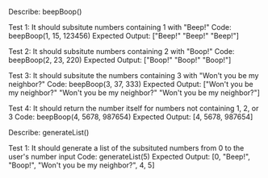 <!-- README -->
<!-- Tests -->
Describe: beepBoop()

Test 1:  It should subsitute numbers containing 1 with "Beep!"
Code: beepBoop(1, 15, 123456)
Expected Output: ["Beep!" "Beep!" "Beep!"]

Test 2: It should subsitute numbers containing 2 with "Boop!"
Code: beepBoop(2, 23, 220)
Expected Output: ["Boop!" "Boop!" "Boop!"]

Test 3: It should subsitute the numbers containing 3 with "Won't you be my neighbor?"
Code: beepBoop(3, 37, 333)
Expected Output: ["Won't you be my neighbor?" "Won't you be my neighbor?" "Won't you be my neighbor?"]

Test 4: It should return the number itself for numbers not containing 1, 2, or 3
Code: beepBoop(4, 5678, 987654)
Expected Output: [4, 5678, 987654]

Describe: generateList()

Test 1: It should generate a list of the subsituted numbers from 0 to the user's number input
Code: generateList(5)
Expected Output: [0, "Beep!", "Boop!", "Won't you be my neighbor?", 4, 5]
